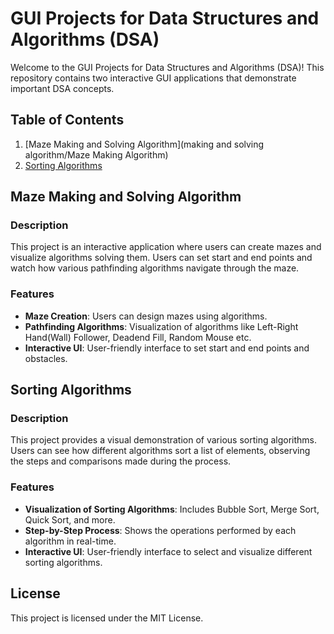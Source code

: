 # GUI Projects for Data Structures and Algorithms (DSA)

Welcome to the GUI Projects for Data Structures and Algorithms (DSA)! This repository contains two interactive GUI applications that demonstrate important DSA concepts.

## Table of Contents
1. [Maze Making and Solving Algorithm](making and solving algorithm/Maze Making Algorithm)
2. [Sorting Algorithms]()

## Maze Making and Solving Algorithm

### Description
This project is an interactive application where users can create mazes and visualize algorithms solving them. Users can set start and end points and watch how various pathfinding algorithms navigate through the maze.

### Features
- **Maze Creation**: Users can design mazes using algorithms.
- **Pathfinding Algorithms**: Visualization of algorithms like Left-Right Hand(Wall) Follower, Deadend Fill, Random Mouse etc.
- **Interactive UI**: User-friendly interface to set start and end points and obstacles.

## Sorting Algorithms

### Description
This project provides a visual demonstration of various sorting algorithms. Users can see how different algorithms sort a list of elements, observing the steps and comparisons made during the process.

### Features
- **Visualization of Sorting Algorithms**: Includes Bubble Sort, Merge Sort, Quick Sort, and more.
- **Step-by-Step Process**: Shows the operations performed by each algorithm in real-time.
- **Interactive UI**: User-friendly interface to select and visualize different sorting algorithms.

## License
This project is licensed under the MIT License.
